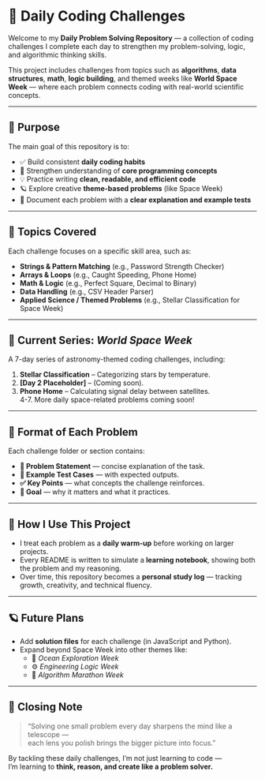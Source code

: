# 🚀 Daily Coding Challenges

Welcome to my **Daily Problem Solving Repository** — a collection of coding challenges I complete each day to strengthen my problem-solving, logic, and algorithmic thinking skills.

This project includes challenges from topics such as **algorithms**, **data structures**, **math**, **logic building**, and themed weeks like **World Space Week** — where each problem connects coding with real-world scientific concepts.

---

## 🌟 Purpose

The main goal of this repository is to:

- ✅ Build consistent **daily coding habits**
- 🧠 Strengthen understanding of **core programming concepts**
- 💡 Practice writing **clean, readable, and efficient code**
- 🪐 Explore creative **theme-based problems** (like Space Week)
- 🧾 Document each problem with a **clear explanation and example tests**

---

## 🧰 Topics Covered

Each challenge focuses on a specific skill area, such as:

- **Strings & Pattern Matching** (e.g., Password Strength Checker)  
- **Arrays & Loops** (e.g., Caught Speeding, Phone Home)  
- **Math & Logic** (e.g., Perfect Square, Decimal to Binary)  
- **Data Handling** (e.g., CSV Header Parser)  
- **Applied Science / Themed Problems** (e.g., Stellar Classification for Space Week)

---

## 📅 Current Series: *World Space Week*

A 7-day series of astronomy-themed coding challenges, including:
1. **Stellar Classification** – Categorizing stars by temperature.  
2. **[Day 2 Placeholder]** – (Coming soon).  
3. **Phone Home** – Calculating signal delay between satellites.  
4-7. More daily space-related problems coming soon!

---

## 🧪 Format of Each Problem

Each challenge folder or section contains:
- **🧩 Problem Statement** — concise explanation of the task.  
- **🧮 Example Test Cases** — with expected outputs.  
- **✅ Key Points** — what concepts the challenge reinforces.  
- **🎯 Goal** — why it matters and what it practices.

---

## 🧭 How I Use This Project

- I treat each problem as a **daily warm-up** before working on larger projects.  
- Every README is written to simulate a **learning notebook**, showing both the problem and my reasoning.  
- Over time, this repository becomes a **personal study log** — tracking growth, creativity, and technical fluency.

---

## 🪐 Future Plans

- Add **solution files** for each challenge (in JavaScript and Python).  
- Expand beyond Space Week into other themes like:
  - 🌊 *Ocean Exploration Week*
  - ⚙️ *Engineering Logic Week*
  - 🧩 *Algorithm Marathon Week*

---

## 💬 Closing Note

> “Solving one small problem every day sharpens the mind like a telescope —  
> each lens you polish brings the bigger picture into focus.”

By tackling these daily challenges, I’m not just learning to code —  
I’m learning to **think, reason, and create like a problem solver.**

